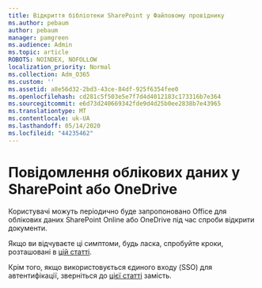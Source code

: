 ```yaml
---
title: Відкриття бібліотеки SharePoint у Файловому провіднику
ms.author: pebaum
author: pebaum
manager: pamgreen
ms.audience: Admin
ms.topic: article
ROBOTS: NOINDEX, NOFOLLOW
localization_priority: Normal
ms.collection: Adm_O365
ms.custom: ''
ms.assetid: a8e56d32-2bd3-43ce-84df-925f6354fee0
ms.openlocfilehash: cd281c5f503e5e7f7d4d4012183c173316b7e364
ms.sourcegitcommit: e6d73d240669342fde9d4d25b0ee2838b7e43965
ms.translationtype: MT
ms.contentlocale: uk-UA
ms.lasthandoff: 05/14/2020
ms.locfileid: "44235462"
---
```

# <a name="credential-messages-in-sharepoint-or-onedrive"></a>Повідомлення облікових даних у SharePoint або OneDrive

Користувачі можуть періодично буде запропоновано Office для облікових даних SharePoint Online або OneDrive під час спроби відкрити документи.

Якщо ви відчуваєте ці симптоми, будь ласка, спробуйте кроки, розташовані в [цій статті](https://support.microsoft.com/help/2913639/office-applications-periodically-prompt-for-credentials-to-sharepoint).

Крім того, якщо використовується єдиного входу (SSO) для автентифікації, зверніться до [цієї статті](https://support.microsoft.com/help/4025962/cant-sign-in-after-update-to-office-2016-build-16-0-7967-on-windows-10) замість.
